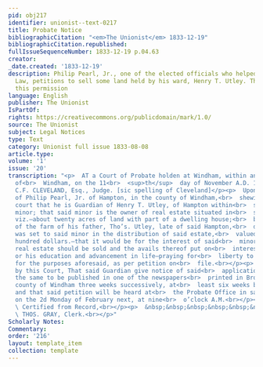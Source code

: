 ```yaml
---
pid: obj217
identifier: unionist--text-0217
title: Probate Notice
bibliographicCitation: "<em>The Unionist</em> 1833-12-19"
bibliographicCitation.republished: 
fullIssueSequenceNumber: 1833-12-19 p.04.63
creator: 
_date.created: '1833-12-19'
description: Philip Pearl, Jr., one of the elected officials who helped pass the Black
  Law, petitions to sell some land held by his ward, Henry T. Utley. The court grants
  this permission
language: English
publisher: The Unionist
IsPartOf: 
rights: https://creativecommons.org/publicdomain/mark/1.0/
source: The Unionist
subject: Legal Notices
type: Text
category: Unionist full issue 1833-08-08
article.type: 
volume: '1'
issue: '20'
transcription: "<p>  AT a Court of Probate holden at Windham, within and for the district
  of<br>  Windham, on the 11<br>  <sup>th</sup>  day of November A.D. 1833,<br></p><p>Present,
  C.F. CLEVELAND, Esq., Judge. [sic spelling of Cleveland]</p><p>  Upon the petition
  of Philip Pearl, Jr. of Hampton, in the county of Windham,<br>  shewing to this
  court that he is Guardian of Henry T. Utley, of Hampton within<br>  said district,
  minor; that said minor is the owner of real estate situated in<br>  said Hampton,
  viz.—about twenty acres of land with part of a dwelling house;<br>  being that part
  of the farm of his father, Tho’s. Utley, late of said Hampton,<br>  deceased, which
  was set to said minor in the distribution of said estate,<br>  valued at about six
  hundred dollars.—that it would be for the interest of said<br>  minor that said
  real estate should be sold and the avails thereof put on<br>  interest or applied
  or his education and advancement in life—praying for<br>  liberty to sell said property
  for the purposes aforesaid, as per petition on<br>  file.<br></p><p>  It is ordered
  by this Court, That said Guardian give notice of said<br>  application, by causing
  the same to be published in one of the newspapers<br>  printed in Brooklyn in the
  county of Windham three weeks successively, at<br>  least six weeks before the hearing;
  and that said petition will be heard at<br>  the Probate Office in said district
  on the 2d Monday of February next, at nine<br>  o’clock A.M.<br></p><p>  &nbsp;&nbsp;&nbsp;&nbsp;&nbsp;&nbsp;&nbsp;&nbsp;&nbsp;&nbsp;&nbsp;&nbsp;&nbsp;&nbsp;&nbsp;&nbsp;&nbsp;&nbsp;&nbsp;&nbsp;&nbsp;&nbsp;&nbsp;<br>
  \ Certified from Record,<br></p><p>  &nbsp;&nbsp;&nbsp;&nbsp;&nbsp;&nbsp;&nbsp;&nbsp;&nbsp;&nbsp;&nbsp;&nbsp;&nbsp;&nbsp;&nbsp;&nbsp;&nbsp;&nbsp;&nbsp;&nbsp;&nbsp;&nbsp;&nbsp;&nbsp;&nbsp;&nbsp;&nbsp;&nbsp;&nbsp;&nbsp;&nbsp;&nbsp;&nbsp;&nbsp;&nbsp;<br>
  \ THOS. GRAY, Clerk.<br></p>"
Scholarly Notes: 
Commentary: 
order: '216'
layout: template_item
collection: template
---
```

